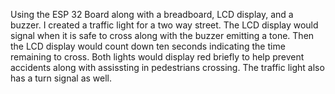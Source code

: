 Using the ESP 32 Board along with a breadboard, LCD display, and a buzzer. I created a traffic light for a two way street. The LCD display would signal when it is safe to cross along with the buzzer emitting a tone. Then the LCD display would count down ten seconds indicating the time remaining to cross. Both lights would display red briefly to help prevent accidents along with assissting in pedestrians crossing. The traffic light also has a turn signal as well.
